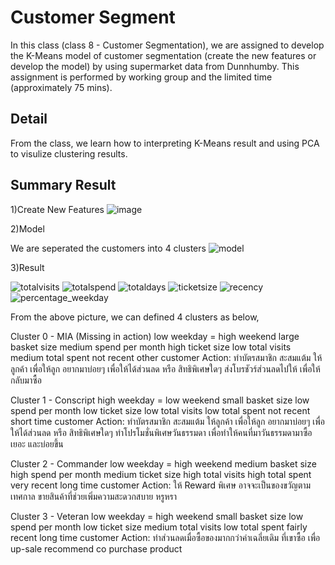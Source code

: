 
# Customer Segment

In this class (class 8 - Customer Segmentation), 
we are assigned to develop the K-Means model of customer segmentation (create the new features or develop the model) by using supermarket data from Dunnhumby. This assignment is performed by working group and the limited time (approximately 75 mins).



## Detail
From the class, we learn how to interpreting K-Means result and using PCA to visulize clustering results.

## Summary Result
1)Create New Features
![image](https://user-images.githubusercontent.com/71161635/147187587-572e49d8-6741-45ba-b306-ba4683a0ad46.jpg)

2)Model


We are seperated the customers into 4 clusters
![model](https://user-images.githubusercontent.com/71161635/147188729-d23257ec-6a39-47ca-b21a-5b4abc01516b.png)

3)Result



![totalvisits](https://user-images.githubusercontent.com/71161635/147189779-b9e99001-e940-4f33-8917-95f85df99d8b.png)
![totalspend](https://user-images.githubusercontent.com/71161635/147189241-d64bd9df-fe1f-4afe-805d-24d4df7345b7.png)
![totaldays](https://user-images.githubusercontent.com/71161635/147189246-1b697558-b5c5-4958-a855-e8e08a22fa96.png)
![ticketsize](https://user-images.githubusercontent.com/71161635/147189252-b860b096-fa92-417a-baae-9cdde663aaac.png)
![recency](https://user-images.githubusercontent.com/71161635/147189255-ae24ef36-f8d2-4093-b932-b015837cb315.png)
![percentage_weekday](https://user-images.githubusercontent.com/71161635/147189260-5d15bcc5-b1df-475f-abec-3509167a6927.png)

From the above picture, we can defined 4 clusters as below,

Cluster 0 - MIA (Missing in action)
  low weekday = high weekend
  large basket size
  medium spend per month
  high ticket size
  low total visits
  medium total spent
  not recent
  other customer
Action:
ทำบัตรสมาชิก สะสมแต้ม ให้ลูกค้า เพื่อให้ลูก อยากมาบ่อยๆ เพื่อให้ได้ส่วนลด หรือ สิทธิพิเศษใดๆ
ส่งโบรชัวร์ส่วนลดไปให้ เพื่อให้กลับมาซื้อ


Cluster 1 - Conscript
  high weekday = low weekend
  small basket size
  low spend per month
  low ticket size
  low total visits
  low total spent
  not recent
  short time customer
 Action:
ทำบัตรสมาชิก สะสมแต้ม ให้ลูกค้า เพื่อให้ลูก อยากมาบ่อยๆ เพื่อให้ได้ส่วนลด หรือ สิทธิพิเศษใดๆ
ทำโปรโมชั่นพิเศษวันธรรมดา เพื่อทำให้คนที่มาวันธรรมดามาซื้อเยอะ และบ่อยขึ้น


Cluster 2 - Commander
  low weekday = high weekend
  medium basket size
  high spend per month
  medium ticket size
  high total visits
  high total spent
  very recent
  long time customer
Action:
ให้ Reward พิเศษ อาจจะเป็นของขวัญตามเทศกาล
ขายสินค้าที่ช่วยเพิ่มความสะดวกสบาย หรูหรา


Cluster 3 - Veteran
  low weekday = high weekend
  small basket size
  low spend per month
  low ticket size
  medium total visits
  low total spent
  fairly recent
long time customer
Action:
ทำส่วนลดเมื่อซื้อของมากกว่าค่าเฉลี่ยเดิม ที่เขาซื้อ เพื่อ up-sale
recommend co purchase product
